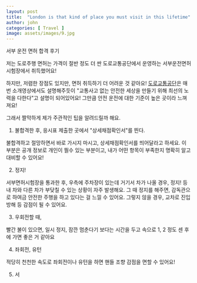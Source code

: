 ```yaml
---
layout: post
title:  "London is that kind of place you must visit in this lifetime"
author: john
categories: [ Travel ]
image: assets/images/9.jpg
---
```


서부 운전 면허 합격 후기 

저는 도로주행 면허는 가격이 절반 정도 더 싼 도로교통공단에서 운영하는 서부운전면허 시험장에서 취득했어요! 

하지만, 저렴한 장점도 있지만, 면허 취득하기 더 어려운 것 같아요! <a href="https://www.youtube.com/watch?v=AOYCEkOtLi4">도로교통공단</a>은 매번 소개영상에서도 설명해주듯이 "교통사고 없는 안전한 세상을 만들기 위해 최선의 노력을 다한다"고 설명이 되어있어요! 그만큼 안전 운전에 대한 기준이 높은 곳이라 느껴져요!

그래서 짤막하게 제가 주관적인 팁을 알려드릴까 해요.

1. 불합격한 후, 응시표 제출한 곳에서 "상세채점확인서"를 띈다.

불합격하고 절망하면서 바로 가시지 마시고, 상세채점확인서를 띄어달라고 하세요. 이 부분은 공개 정보로 개인이 띌수 있는 부분이고, 내가 어떤 항목이 부족한지 명확히 알고 대비할 수 있어요!

2. 정지!

서부면허시험장을 통과한 후, 우측에 주차장이 있는데 거기서 차가 나올 경우, 정지! 등 내 차와 다른 차가 부닺칠 수 있는 상황이 자주 발생해요. 그 때 정지를 해주면, 감독관으로 하여금 안전한 주행을 하고 있다는 걸 느낄 수 있어요. 그렇지 않을 경우, 교차로 진입 방해 등 감점이 될 수 있어요.

3. 우회전할 때,

빨간 불이 있으면, 일시 정지, 잠깐 멈춘다기 보다는 시간을 두고 속으로 1, 2 정도 센 후에 가면 좋은 거 같아요 

4. 좌회전, 유턴

적당히 천천한 속도로 좌회전이나 유턴을 하면 핸들 조향 감점을 면할 수 있어요!

5. 서   

